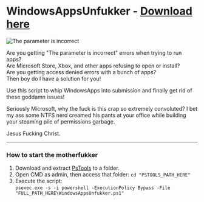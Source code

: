 # WindowsAppsUnfukker - [Download here](https://github.com/AgentRev/WindowsAppsUnfukker/archive/refs/heads/main.zip)

![The parameter is incorrect](https://i.imgur.com/ygnGtJE.png)

Are you getting "The parameter is incorrect" errors when trying to run apps? <br>
Are Microsoft Store, Xbox, and other apps refusing to open or install? <br>
Are you getting access denied errors with a bunch of apps? <br>
Then boy do I have a solution for you! <br/>

Use this script to whip WindowsApps into submission and finally get rid of these goddamn issues!

Seriously Microsoft, why the fuck is this crap so extremely convoluted?
I bet my ass some NTFS nerd creamed his pants at your office while building your steaming pile of permissions garbage.

Jesus Fucking Christ.

---
### How to start the motherfukker

1. Download and extract [PsTools](https://docs.microsoft.com/en-us/sysinternals/downloads/pstools) to a folder.
2. Open CMD as admin, then access that folder: `cd "PSTOOLS_PATH_HERE"`
3. Execute the script: <br>
   `psexec.exe -s -i powershell -ExecutionPolicy Bypass -File "FULL_PATH_HERE\WindowsAppsUnfukker.ps1"`
